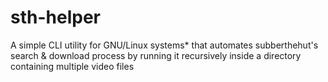 # sth-helper
A simple CLI utility for GNU/Linux systems* that automates subberthehut's search &amp; download process by running it recursively inside a directory containing multiple video files
